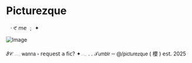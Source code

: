 # Picturezque
‎ ‎ ‎ · ‎𑣲 𝗆𝖾 ﹔‎ ✦ 

   ![Image](https://github.com/user-attachments/assets/50598a02-7141-409d-bbbe-9781664ee97e)

‎𝜗𝒞 𓂃 𝗐𝖺𝗇𝗇𝖺 ༝ 𝗋𝖾𝗊𝗎𝖾𝗌𝗍 𝖺 𝖿𝗂𝖼? ✦𓂃 . . 𝒯𝗎𝗆𝖻𝗅𝗋 ─ @/𝗉𝗂𝖼𝗍𝗎𝗋𝖾𝗓𝗊𝗎𝖾 ( 櫻 ) 𝖾𝗌𝗍. 2025
